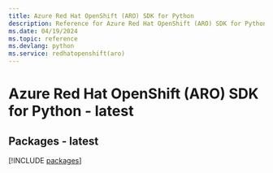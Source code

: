 ```yaml
---
title: Azure Red Hat OpenShift (ARO) SDK for Python
description: Reference for Azure Red Hat OpenShift (ARO) SDK for Python
ms.date: 04/19/2024
ms.topic: reference
ms.devlang: python
ms.service: redhatopenshift(aro)
---
```

# Azure Red Hat OpenShift (ARO) SDK for Python - latest
## Packages - latest
[!INCLUDE [packages](red-hat-openshift-(aro)-index.md)]